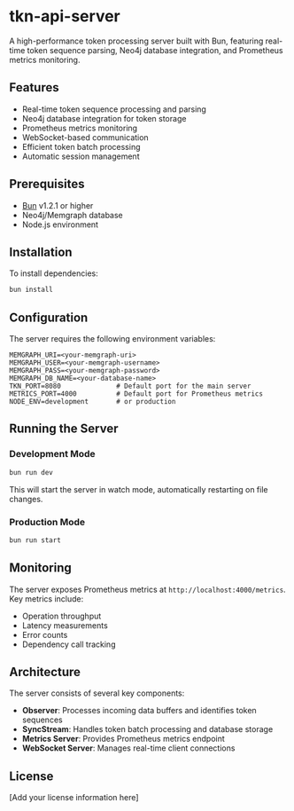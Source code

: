 # tkn-api-server

A high-performance token processing server built with Bun, featuring real-time token sequence parsing, Neo4j database integration, and Prometheus metrics monitoring.

## Features

- Real-time token sequence processing and parsing
- Neo4j database integration for token storage
- Prometheus metrics monitoring
- WebSocket-based communication
- Efficient token batch processing
- Automatic session management

## Prerequisites

- [Bun](https://bun.sh) v1.2.1 or higher
- Neo4j/Memgraph database
- Node.js environment

## Installation

To install dependencies:

```bash
bun install
```

## Configuration

The server requires the following environment variables:

```env
MEMGRAPH_URI=<your-memgraph-uri>
MEMGRAPH_USER=<your-memgraph-username>
MEMGRAPH_PASS=<your-memgraph-password>
MEMGRAPH_DB_NAME=<your-database-name>
TKN_PORT=8080              # Default port for the main server
METRICS_PORT=4000          # Default port for Prometheus metrics
NODE_ENV=development       # or production
```

## Running the Server

### Development Mode

```bash
bun run dev
```

This will start the server in watch mode, automatically restarting on file changes.

### Production Mode

```bash
bun run start
```

## Monitoring

The server exposes Prometheus metrics at `http://localhost:4000/metrics`. Key metrics include:

- Operation throughput
- Latency measurements
- Error counts
- Dependency call tracking

## Architecture

The server consists of several key components:

- **Observer**: Processes incoming data buffers and identifies token sequences
- **SyncStream**: Handles token batch processing and database storage
- **Metrics Server**: Provides Prometheus metrics endpoint
- **WebSocket Server**: Manages real-time client connections

## License

[Add your license information here]
